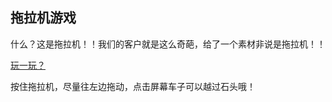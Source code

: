 ## 拖拉机游戏 ##

什么？这是拖拉机！！我们的客户就是这么奇葩，给了一个素材非说是拖拉机！！

[玩一玩？](http://yaoguais.github.io/html-project/losloslos/index.html)

按住拖拉机，尽量往左边拖动，点击屏幕车子可以越过石头哦！